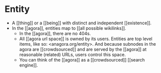 # Entity

- A [[thing]] or a [[being]] with distinct and independent [[existence]].
- In the [[agora]], entities map to [[all possible wikilinks]].
  - In the [[agora]], there are no 404s.
  - All [[agora url space]] is owned by its users. Entities are top level items, like so: <anagora.org/entity>. And because subnodes in the agora are [[crowdsourced]] and are served by the [[agora]] at reasonable (related) URLs, users control this space.
  - You can think of the [[agora]] as a [[crowdsourced]] [[search engine]].


